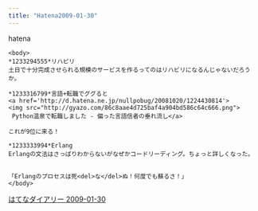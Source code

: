 ```yaml
---
title: "Hatena2009-01-30"
---
```


hatena

```
<body>
*1233294555*リハビリ
土日で十分完成させられる規模のサービスを作るってのはリハビリになるんじゃないだろうか。

*1233316799*言語+転職でググると
<a href='http://d.hatena.ne.jp/nullpobug/20081020/1224430814'>
<img src="http://gyazo.com/86c8aae4d725baf4a904bd586c64c666.png">
 Python温泉で転職しました - 偏った言語信者の垂れ流し</a>

これが9位に来る！

*1233333994*Erlang
Erlangの文法はさっぱりわからないがなぜかコードリーディング。ちょっと詳しくなった。


「Erlangのプロセスは死<del>な</del>ぬ！何度でも蘇るさ！」
</body>
```


[はてなダイアリー 2009-01-30](https://nishiohirokazu.hatenadiary.org/archive/2009/01/30)